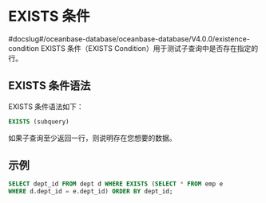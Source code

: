 EXISTS 条件 
==============================
#docslug#/oceanbase-database/oceanbase-database/V4.0.0/existence-condition
EXISTS 条件（EXISTS Condition）用于测试子查询中是否存在指定的行。

EXISTS 条件语法 
--------------------------------

EXISTS 条件语法如下：

```sql
EXISTS (subquery)
```



如果子查询至少返回一行，则说明存在您想要的数据。

示例 
-----------------------

```sql
SELECT dept_id FROM dept d WHERE EXISTS (SELECT * FROM emp e
WHERE d.dept_id = e.dept_id) ORDER BY dept_id;
```


